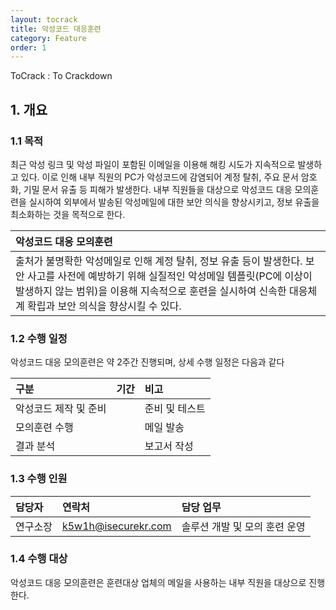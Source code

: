```yaml
---
layout: tocrack
title: 악성코드 대응훈련
category: Feature
order: 1
---
```


ToCrack : To Crackdown

## 1. 개요

### 1.1 목적

최근 악성 링크 및 악성 파일이 포함된 이메일을 이용해 해킹 시도가 지속적으로 발생하고 있다. 이로 인해 내부 직원의 PC가 악성코드에 감염되어 계정 탈취, 주요 문서 암호화, 기밀 문서 유출 등 피해가 발생한다. 내부 직원들을 대상으로 악성코드 대응 모의훈련을 실시하여 외부에서 발송된 악성메일에 대한 보안 의식을 향상시키고, 정보 유출을 최소화하는 것을 목적으로 한다.

| 악성코드 대응 모의훈련 |
| :-------- |
| 출처가 불명확한 악성메일로 인해 계정 탈취, 정보 유출 등이 발생한다. 보안 사고를 사전에 예방하기 위해 실질적인 악성메일 템플릿(PC에 이상이 발생하지 않는 범위)을 이용해 지속적으로 훈련을 실시하여 신속한 대응체계 확립과 보안 의식을 향상시킬 수 있다. |


### 1.2 수행 일정

악성코드 대응 모의훈련은 약 2주간 진행되며, 상세 수행 일정은 다음과 같다

|구분|기간|비고|
| :----- | :----- | :----- |
|악성코드 제작 및 준비| | 준비 및 테스트 |
|모의훈련 수행| | 메일 발송 |
|결과 분석| |보고서 작성|

### 1.3 수행 인원

| 담당자 | 연락처 | 담당 업무 |
| :----- | :----- | :----- |
| 연구소장 | k5w1h@isecurekr.com | 솔루션 개발 및 모의 훈련 운영 |


### 1.4 수행 대상

악성코드 대응 모의훈련은 훈련대상 업체의 메일을 사용하는 내부 직원을 대상으로 진행한다.